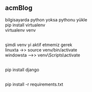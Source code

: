 ## acmBlog

bilgisayarda python yoksa pythonu yükle <br>
pip install virtualenv<br>
virtualenv venv <br><br>

şimdi venv  yi aktif etmemiz gerek <br>
linuxta ->> source venv/bin/activate<br>
windowsta -->> venv\Scripts\activate <br><br>

pip install django <br><br>

pip install -r requirements.txt
